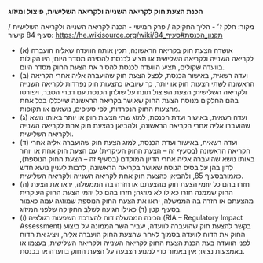 **הכנת הצעת חוק לקריאה השנייה ולקריאה השלישית, פיצול ומיזוג**

מקור: חלק ז׳ - הליך החקיקה / פרק חמישי - הכנה לקריאה השנייה ולקריאה השלישית / סעיף 84
קישור: https://he.wikisource.org/wiki/תקנון_הכנסת#סעיף_84

 * (א) אושרה הצעת חוק בקריאה הראשונה, תכין אותה הוועדה שאליה הועברה לקריאה השנייה ולקריאה השלישית או תציע לכנסת להסירה מסדר היום; היו הקולות בוועדה שקולים, תציע הוועדה לכנסת להסיר את הצעת החוק מסדר היום.
 * (ב) ועדה רשאית, באישור הכנסת, לפצל הצעת חוק שהועברה אליה אחרי הקריאה הראשונה לשתי הצעות חוק או יותר, כך שיובאו כהצעות חוק נפרדות לקריאה השנייה ולקריאה השלישית; הצעת הפיצול תונח על שולחן הכנסת עם דברי הסבר, ויפורטו בהם החלקים מנוסח הצעת החוק שאושר בקריאה הראשונה שייכללו בכל אחת מהצעות החוק הנפרדות, לפי סעיפים, נושאים או תקופות.
 * (ג) ועדה רשאית, באישור ועדת הכנסת, למזג שתי הצעות חוק או יותר באותו נושא שהועברו אליה אחרי הקריאה הראשונה, ולהביאן כהצעת חוק אחת לקריאה השנייה ולקריאה השלישית.
 * (ד) ועדה רשאית, באישור ועדת הכנסת, למזג הצעת חוק שהועברה אליה אחרי הקריאה הראשונה (בסעיף זה – הצעת החוק העיקרית) עם הצעת חוק אחת או יותר באותו נושא שהועברה אליה אחרי הדיון המוקדם (בסעיף זה – הצעת החוק הנוספת), לדון בהן על בסיס הנוסח שאושר בקריאה הראשונה, לרבות לעניין נושא חדש כאמורבסעיף 85, ולהביאן כהצעת חוק אחת לקריאה השנייה ולקריאה השלישית.
 * (ה) חזרו בהם כל יוזמי הצעת חוק מהצעתם או חזרה בה הממשלה, יראו את הצעת החוק שממנה חזרו כאילו לא מוזגה; חזרו בהם כל יוזמי הצעת החוק העיקרית מהצעתם או חזרה בה הממשלה, יראו את הצעת החוק הנוספת שמוזגה עמה כאמור בסעיף קטן (ד) כאילו הגיעה לשלב החקיקה שלפני המיזוג.
 * (ו) הכינה הממשלה דוח להערכת השפעות רגולציה (RIA – Regulatory Impact Assessment) בקשר להצעת חוק שהועברה לוועדה, יעביר השר הממונה על ביצוע החוק את הדוח לוועדה בסמוך לאחר שהצעת החוק הועברה אליה, ויציג את הדוח לפני הוועדה בעת הכנת הצעת החוק לקריאה השנייה ולקריאה השלישית, בעצמו או באמצעות נציגו; אין באמור כדי למנוע הצבעה על הצעת החוק בוועדה או בכנסת.